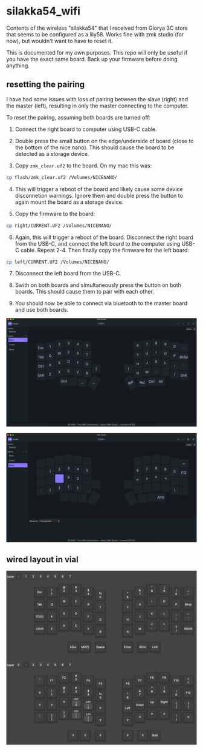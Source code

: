 # silakka54_wifi

Contents of the wireless "silakka54" that I received from Glorya 3C store that seems to be configured as a lily58. Works fine with zmk studio (for now), but wouldn't want to have to reset it.

This is documented for my own purposes. This repo will only be useful if you have the exact same board. Back up your firmware before doing anything.

## resetting the pairing

I have had some issues with loss of pairing between the slave (right) and the master (left), resulting in only the master connecting to the computer.

To reset the pairing, assuming both boards are turned off:

1. Connect the right board to computer using USB-C cable.

2. Double press the small button on the edge/underside of board (close to the bottom of the nice nano). This should cause the board to be detected as a storage device.

3. Copy `zmk_clear.uf2` to the board. On my mac this was:

```sh
cp flash/zmk_clear.uf2 /Volumes/NICENANO/
```

4. This will trigger a reboot of the board and likely cause some device disconnetion warnings. Ignore them and double press the button to again mount the board as a storage device.

5. Copy the firmware to the board:

```sh
cp right/CURRENT.UF2 /Volumes/NICENANO/
```

6. Again, this will trigger a reboot of the board. Disconnect the right board from the USB-C, and connect the left board to the computer using USB-C cable. Repeat 2-4. Then finally copy the firmware for the left board:

```sh
cp left/CURRENT.UF2 /Volumes/NICENANO/
```

7. Disconnect the left board from the USB-C. 

8. Swith on both boards and simultaneously press the button on both boards. This should cause them to pair with each other. 

9. You should now be able to connect via bluetooth to the master board and use both boards.

![base-layer](img/zmk_layer_base.png)

![raise-layer](img/zmk_layer_raise.png)

## wired layout in vial

![vial](img/vial.png)

